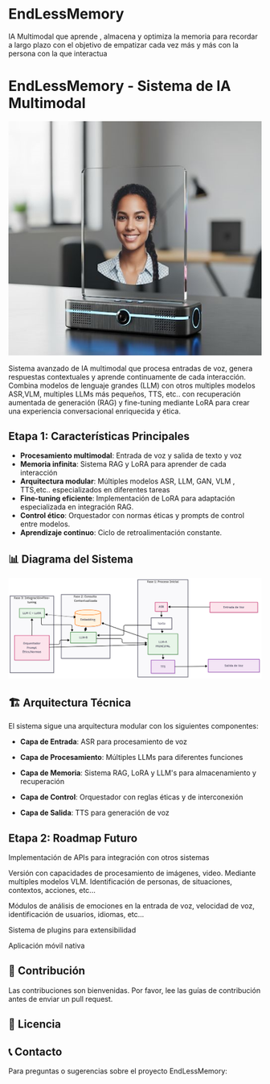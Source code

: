 # EndLessMemory
IA Multimodal que aprende , almacena y optimiza la memoria para recordar a largo plazo con el objetivo de empatizar cada vez más y más con la persona con la que interactua
# EndLessMemory - Sistema de IA Multimodal

![EndLessMemory Logo](prototipo0.jpg)

Sistema avanzado de IA multimodal que procesa entradas de voz, genera respuestas contextuales y aprende continuamente de cada interacción. Combina modelos de lenguaje grandes (LLM) con otros multiples modelos ASR,VLM, multiples LLMs más pequeños, TTS, etc.. con recuperación aumentada de generación (RAG) y fine-tuning mediante LoRA para crear una experiencia conversacional enriquecida y ética.

##  Etapa 1: Características Principales

- **Procesamiento multimodal**: Entrada de voz y salida de texto y voz
- **Memoria infinita**: Sistema RAG y LoRA para aprender de cada interacción
- **Arquitectura modular**: Múltiples modelos ASR, LLM, GAN, VLM , TTS,etc.. especializados en diferentes tareas
- **Fine-tuning eficiente**: Implementación de LoRA para adaptación especializada en integración RAG.
- **Control ético**: Orquestador con normas éticas y prompts de control entre modelos.
- **Aprendizaje continuo**: Ciclo de retroalimentación constante.

## 📊 Diagrama del Sistema

![EndLessMemory Logo](diagrama.png)


## 🏗️ Arquitectura Técnica
El sistema sigue una arquitectura modular con los siguientes componentes:

- **Capa de Entrada**: ASR para procesamiento de voz

- **Capa de Procesamiento**: Múltiples LLMs para diferentes funciones

- **Capa de Memoria**: Sistema RAG, LoRA y LLM's para almacenamiento y recuperación

- **Capa de Control**: Orquestador con reglas éticas y de interconexión

- **Capa de Salida**: TTS para generación de voz

##  Etapa 2: Roadmap Futuro

Implementación de APIs para integración con otros sistemas

Versión con capacidades de procesamiento de imágenes, video. Mediante multiples modelos VLM. Identificación de personas, de situaciones, contextos, acciones, etc...

Módulos de análisis de emociones en la entrada de voz, velocidad de voz, identificación de usuarios, idiomas, etc...

Sistema de plugins para extensibilidad

Aplicación móvil nativa

## 🤝 Contribución

Las contribuciones son bienvenidas. Por favor, lee las guías de contribución antes de enviar un pull request.

## 📄 Licencia


## 📞 Contacto

Para preguntas o sugerencias sobre el proyecto EndLessMemory:
